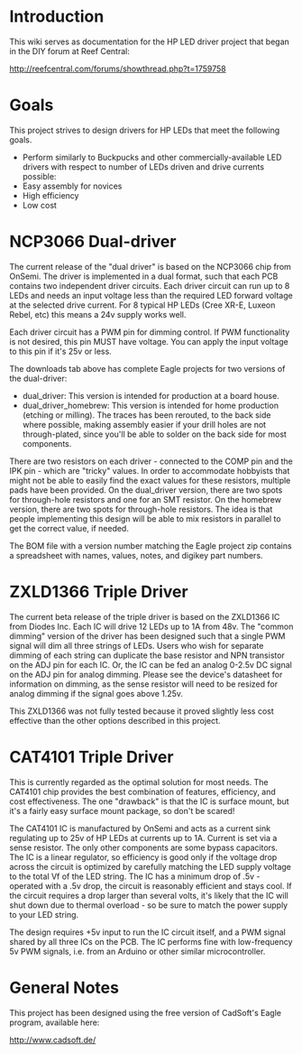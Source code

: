 # Introduction #

This wiki serves as documentation for the HP LED driver project that began in the DIY forum at Reef Central:

http://reefcentral.com/forums/showthread.php?t=1759758


# Goals #

This project strives to design drivers for HP LEDs that meet the following goals.

  * Perform similarly to Buckpucks and other commercially-available LED drivers with respect to number of LEDs driven and drive currents possible:
  * Easy assembly for novices
  * High efficiency
  * Low cost

# NCP3066 Dual-driver #

The current release of the "dual driver" is based on the NCP3066 chip from OnSemi. The driver is implemented in a dual format, such that each PCB contains two independent driver circuits. Each driver circuit can run up to 8 LEDs and needs an input voltage less than the required LED forward voltage at the selected drive current. For 8 typical HP LEDs (Cree XR-E, Luxeon Rebel, etc) this means a 24v supply works well.

Each driver circuit has a PWM pin for dimming control. If PWM functionality is not desired, this pin MUST have voltage. You can apply the input voltage to this pin if it's 25v or less.

The downloads tab above has complete Eagle projects for two versions of the dual-driver:

  * dual\_driver: This version is intended for production at a board house.
  * dual\_driver\_homebrew: This version is intended for home production (etching or milling). The traces has been rerouted, to the back side where possible, making assembly easier if your drill holes are not through-plated, since you'll be able to solder on the back side for most components.

There are two resistors on each driver - connected to the COMP pin and the IPK pin - which are "tricky" values. In order to accommodate hobbyists that might not be able to easily find the exact values for these resistors, multiple pads have been provided. On the dual\_driver version, there are two spots for through-hole resistors and one for an SMT resistor. On the homebrew version, there are two spots for through-hole resistors. The idea is that people implementing this design will be able to mix resistors in parallel to get the correct value, if needed.

The BOM file with a version number matching the Eagle project zip contains a spreadsheet with names, values, notes, and digikey part numbers.

# ZXLD1366 Triple Driver #

The current beta release of the triple driver is based on the ZXLD1366 IC from Diodes Inc. Each IC will drive 12 LEDs up to 1A from 48v. The "common dimming" version of the driver has been designed such that a single PWM signal will dim all three strings of LEDs. Users who wish for separate dimming of each string can duplicate the base resistor and NPN transistor on the ADJ pin for each IC. Or, the IC can be fed an analog 0-2.5v DC signal on the ADJ pin for analog dimming. Please see the device's datasheet for information on dimming, as the sense resistor will need to be resized for analog dimming if the signal goes above 1.25v.

This ZXLD1366 was not fully tested because it proved slightly less cost effective than the other options described in this project.

# CAT4101 Triple Driver #

This is currently regarded as the optimal solution for most needs. The CAT4101 chip provides the best combination of features, efficiency, and cost effectiveness. The one "drawback" is that the IC is surface mount, but it's a fairly easy surface mount package, so don't be scared!

The CAT4101 IC is manufactured by OnSemi and acts as a current sink regulating up to 25v of HP LEDs at currents up to 1A. Current is set via a sense resistor. The only other components are some bypass capacitors. The IC is a linear regulator, so efficiency is good only if the voltage drop across the circuit is optimized by carefully matching the LED supply voltage to the total Vf of the LED string. The IC has a minimum drop of .5v - operated with a .5v drop, the circuit is reasonably efficient and stays cool. If the circuit requires a drop larger than several volts, it's likely that the IC will shut down due to thermal overload - so be sure to match the power supply to your LED string.

The design requires +5v input to run the IC circuit itself, and a PWM signal shared by all three ICs on the PCB. The IC performs fine with low-frequency 5v PWM signals, i.e. from an Arduino or other similar microcontroller.

# General Notes #

This project has been designed using the free version of CadSoft's Eagle program, available here:

http://www.cadsoft.de/